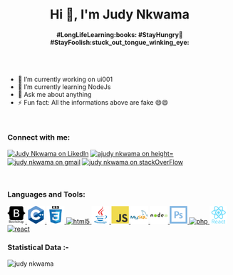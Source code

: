 <h1 align="center">Hi 👋, I'm Judy Nkwama</h1>
<h4 align="center">#LongLifeLearning:books:  #StayHungry🤔 #StayFoolish:stuck_out_tongue_winking_eye: </h4>
<br><br>

- 🔭 I’m currently working on ui001
- 🌱 I’m currently learning NodeJs
- 💬 Ask me about anything
- ⚡ Fun fact: All the informations above are fake 😄😄

<br>


<h3 align="left">Connect with me:</h3>
<p align="left">
  <a href="https://www.linkedin.com" target="blank"><img align="center"
      src="https://raw.githubusercontent.com/rahuldkjain/github-profile-readme-generator/master/src/images/icons/Social/linked-in-alt.svg"
      alt="Judy Nkwama on LikedIn" height="30" width="40" /></a>
  <a href="https://www.facebook.com" target="blank"><img align="center"
      src="https://raw.githubusercontent.com/rahuldkjain/github-profile-readme-generator/master/src/images/icons/Social/facebook.svg"
      alt="ajudy nkwama on height="30" width="40" /></a>
  <a href="mailto:" target="blank"><img align="center"
      src="https://cdn4.vectorstock.com/i/1000x1000/23/08/gmail-new-icon-vector-34182308.jpg"
      alt="judy nkwama on gmail" height="30" width="30" /></a>
  <a href="https://stackoverflow.com/users/17015161/judy-nkwama" target="blank"><img align="center"
      src="https://cdn.iconscout.com/icon/free/png-256/stackoverflow-2752065-2284882.png"
      alt="judy nkwama on stackOverFlow" height="30" width="30" /></a>
</p>

<br>

<h3 align="left">Languages and Tools:</h3>
<p align="left"> 
  <a href="https://getbootstrap.com" target="_blank" rel="noreferrer">
    <img src="https://raw.githubusercontent.com/devicons/devicon/master/icons/bootstrap/bootstrap-plain-wordmark.svg"
      alt="bootstrap" width="40" height="40" /> 
  </a> 
  <a href="https://www.w3schools.com/cpp/" target="_blank" rel="noreferrer">
    <img src="https://raw.githubusercontent.com/devicons/devicon/master/icons/cplusplus/cplusplus-original.svg"
      alt="cplusplus" width="40" height="40" /> </a> <a href="https://www.w3schools.com/css/" target="_blank"
    rel="noreferrer"> <img
      src="https://raw.githubusercontent.com/devicons/devicon/master/icons/css3/css3-original-wordmark.svg" alt="css3"
      width="40" height="40" /> </a> <a href="https://www.w3.org/c#/" target="_blank" rel="noreferrer"> <img
      src="https://cdn.worldvectorlogo.com/logos/c--4.svg"
      alt="html5" width="40" height="40" /> </a> <a href="https://www.java.com" target="_blank" rel="noreferrer"> <img
      src="https://raw.githubusercontent.com/devicons/devicon/master/icons/java/java-original.svg" alt="java" width="40"
      height="40" /> </a> <a href="https://developer.mozilla.org/en-US/docs/Web/JavaScript" target="_blank"
    rel="noreferrer"> <img
      src="https://raw.githubusercontent.com/devicons/devicon/master/icons/javascript/javascript-original.svg"
      alt="javascript" width="40" height="40" /> </a> <a href="https://www.mysql.com/" target="_blank" rel="noreferrer"> <img
      src="https://raw.githubusercontent.com/devicons/devicon/master/icons/mysql/mysql-original-wordmark.svg"
      alt="mysql" width="40" height="40" /> </a> </a> <a href="https://nodejs.org" target="_blank" rel="noreferrer"> <img
      src="https://raw.githubusercontent.com/devicons/devicon/master/icons/nodejs/nodejs-original-wordmark.svg"
      alt="nodejs" width="40" height="40" /> </a> <a href="https://www.photoshop.com/en" target="_blank"
    rel="noreferrer"> <img
      src="https://raw.githubusercontent.com/devicons/devicon/master/icons/photoshop/photoshop-line.svg" alt="photoshop"
      width="40" height="40" /> </a> <a href="https://www.php.net/" target="_blank" rel="noreferrer"> <img
      src="https://www.designbust.com/download/240/png/php_icon512.png" alt="php"
      width="40" height="40" /> </a> <a href="https://reactjs.org/" target="_blank" rel="noreferrer"> <img
      src="https://raw.githubusercontent.com/devicons/devicon/master/icons/react/react-original-wordmark.svg"
      alt="react-native" width="40" height="40" /> </a><a href="https://reactnative.dev/" target="_blank" rel="noreferrer"> <img
      src="https://upload.wikimedia.org/wikipedia/commons/thumb/a/a7/React-icon.svg/1200px-React-icon.svg.png"
      alt="react" width="40" height="40" /> </a> 
</p>

<p>
<h3>Statistical Data :-</h3>
<p><img align="center"
    src="https://github-readme-stats.vercel.app/api/top-langs?username=judy-nkwama&show_icons=true&locale=en&bg_color=0d1117&text_color=ffffff&layout=compact"
    alt="judy nkwama" 
    bg_color=#ffffff/></p>
</p>
